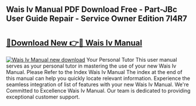 ## Wais Iv Manual PDF Download Free - Part-JBc User Guide Repair - Service Owner Edition 7I4R7

# <h2><a href="http://bc66040.oget.top/?id=Wais+Iv+Manual">🔗Download New 👉🔴 Wais Iv Manual</a></h2>

[![Wais Iv Manual new download](https://i.imgur.com/5g1atiW.png)](http://bc66040.oget.top/?id=Wais+Iv+Manual)
Your Personal Tutor This user manual serves as your personal tutor in mastering the use of your new Wais Iv Manual. Please Refer to the Index Wais Iv Manual The index at the end of this manual can help you quickly locate relevant information. Experience the seamless integration of list of features with your new Wais Iv Manual. We're Committed to Excellence Wais Iv Manual. Our team is dedicated to providing exceptional customer support.
